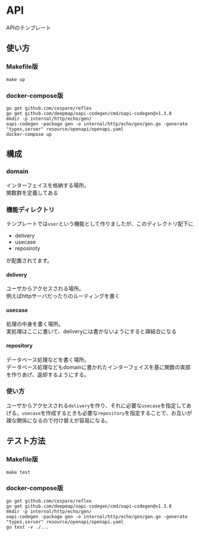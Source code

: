 # API
APIのテンプレート

## 使い方

### Makefile版
```
make up
```

### docker-compose版
```
go get github.com/cespare/reflex
go get github.com/deepmap/oapi-codegen/cmd/oapi-codegen@v1.3.8
mkdir -p internal/http/echo/gen/
oapi-codegen -package gen -o internal/http/echo/gen/gen.go -generate "types,server" resource/openapi/openapi.yaml
docker-compose up
```

## 構成

### domain
インターフェイスを格納する場所。  
関数群を定義してある

### 機能ディレクトリ
テンプレートでは`user`という機能として作りましたが、このディレクトリ配下に
- delivery
- usecase
- reposiroty

が配置されてます。

#### delivery
ユーザからアクセスされる場所。  
例えばhttpサーバだったりのルーティングを書く

#### usecase
処理の中身を書く場所。  
実処理はここに書いて、deliveryには書かないようにすると疎結合になる

#### repository
データベース処理などを書く場所。  
データベース処理などもdomainに書かれたインターフェイスを基に関数の実部を作りあげ、返却するようにする。

### 使い方
ユーザからアクセスされる`delivery`を作り、それに必要な`usecase`を指定してあげる。`usecase`を作成するときも必要な`repository`を指定することで、お互いが疎な関係になるので付け替えが容易になる。

## テスト方法

### Makefile版
```
make test
```

### docker-compose版
```
go get github.com/cespare/reflex
go get github.com/deepmap/oapi-codegen/cmd/oapi-codegen@v1.3.8
mkdir -p internal/http/echo/gen/
oapi-codegen -package gen -o internal/http/echo/gen/gen.go -generate "types,server" resource/openapi/openapi.yaml
go test -v ./...
```

